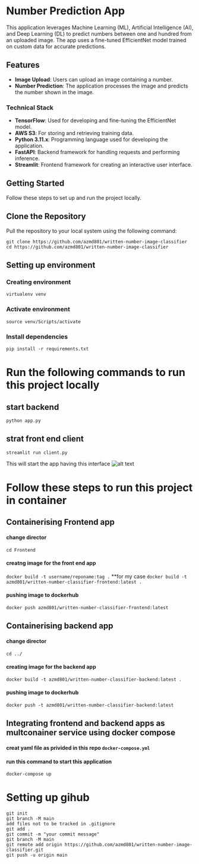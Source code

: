 # Number Prediction App

This application leverages Machine Learning (ML), Artificial Intelligence (AI), and Deep Learning (DL) to predict numbers between one and hundred from an uploaded image. The app uses a fine-tuned EfficientNet model trained on custom data for accurate predictions.

## Features

- **Image Upload**: Users can upload an image containing a number.
- **Number Prediction**: The application processes the image and predicts the number shown in the image.

### Technical Stack

- **TensorFlow**: Used for developing and fine-tuning the EfficientNet model.
- **AWS S3**: For storing and retrieving training data.
- **Python 3.11.x**: Programming language used for developing the application.
- **FastAPI**: Backend framework for handling requests and performing inference.
- **Streamlit**: Frontend framework for creating an interactive user interface.


## Getting Started

Follow these steps to set up and run the project locally.



## Clone the Repository

   Pull the repository to your local system using the following command:
   
   `git clone https://github.com/azmd801/written-number-image-classifier`  
   `cd https://github.com/azmd801/written-number-image-classifier`  




## Setting up environment
### Creating environment
``virtualenv venv``  
### Activate environment
``source venv/Scripts/activate``  
### Install dependencies
```pip install -r requirements.txt```  

# Run the following commands to run this project locally 
## start backend 
`python app.py`  
## strat front end client
`streamlit run client.py`  

This will start the app having this interface
![alt text](<Screenshot (332).png>)


# Follow these steps to run this project in container

## Containerising Frontend app
#### change director
`cd Frontend`
#### creatng image for the front end app
`docker build -t username/reponame:tag .`
**for my case
`docker build -t azmd801/written-number-classifier-frontend:latest .`
#### pushing image to dockerhub
`docker push azmd801/written-number-classifier-frontend:latest`

## Containerising backend app
#### change director
`cd ../`
#### creating image for the backend app
`docker build -t azmd801/written-number-classifier-backend:latest .`
#### pushing image to dockerhub
`docker push -t azmd801/written-number-classifier-backend:latest`

## Integrating frontend and backend apps as multconainer service using docker compose
#### creat yaml file as privided in this repo `docker-compose.yml`
#### run this command to start this application
`docker-compose up`


# Setting up gihub
`git init`   
`git branch -M main`   
`add files not to be tracked in .gitignore`   
`git add .`  
`git commit -m "your commit message"`  
`git branch -M main`  
`git remote add origin https://github.com/azmd801/written-number-image-classifier.git`  
`git push -u origin main`   